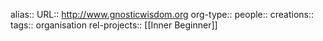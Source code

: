 alias::
URL:: http://www.gnosticwisdom.org
org-type::
people::
creations:: 
tags:: organisation
rel-projects:: [[Inner Beginner]] 
